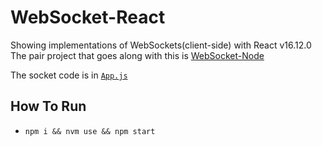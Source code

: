 # WebSocket-React

Showing implementations of WebSockets(client-side) with React v16.12.0   
The pair project that goes along with this is [WebSocket-Node](https://github.com/k-wilmeth/WebSocket-Node)

The socket code is in [`App.js`](./src/App.js)

## How To Run
 - `npm i && nvm use && npm start`